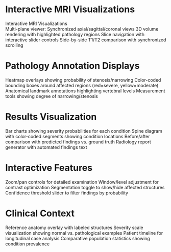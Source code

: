 # Interactive MRI Visualizations
Interactive MRI Visualizations  
Multi-plane viewer: Synchronized axial/sagittal/coronal views
3D volume rendering with highlighted pathology regions
Slice navigation with interactive slider controls
Side-by-side T1/T2 comparison with synchronized scrolling

# Pathology Annotation Displays
Heatmap overlays showing probability of stenosis/narrowing
Color-coded bounding boxes around affected regions (red=severe, yellow=moderate)
Anatomical landmark annotations highlighting vertebral levels
Measurement tools showing degree of narrowing/stenosis

# Results Visualization
Bar charts showing severity probabilities for each condition
Spine diagram with color-coded segments showing condition locations
Before/after comparison with predicted findings vs. ground truth
Radiology report generator with automated findings text


# Interactive Features
Zoom/pan controls for detailed examination
Window/level adjustment for contrast optimization
Segmentation toggle to show/hide affected structures
Confidence threshold slider to filter findings by probability

# Clinical Context
Reference anatomy overlay with labeled structures
Severity scale visualization showing normal vs. pathological examples
Patient timeline for longitudinal case analysis
Comparative population statistics showing condition prevalence